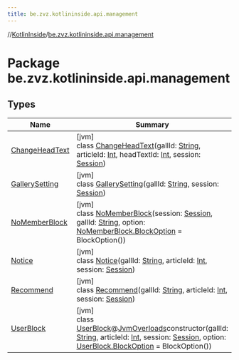 ```yaml
---
title: be.zvz.kotlininside.api.management
---
```

//[KotlinInside](../../index.html)/[be.zvz.kotlininside.api.management](index.html)



# Package be.zvz.kotlininside.api.management



## Types


| Name | Summary |
|---|---|
| [ChangeHeadText](-change-head-text/index.html) | [jvm]<br>class [ChangeHeadText](-change-head-text/index.html)(gallId: [String](https://kotlinlang.org/api/latest/jvm/stdlib/kotlin/-string/index.html), articleId: [Int](https://kotlinlang.org/api/latest/jvm/stdlib/kotlin/-int/index.html), headTextId: [Int](https://kotlinlang.org/api/latest/jvm/stdlib/kotlin/-int/index.html), session: [Session](../be.zvz.kotlininside.session/-session/index.html)) |
| [GallerySetting](-gallery-setting/index.html) | [jvm]<br>class [GallerySetting](-gallery-setting/index.html)(gallId: [String](https://kotlinlang.org/api/latest/jvm/stdlib/kotlin/-string/index.html), session: [Session](../be.zvz.kotlininside.session/-session/index.html)) |
| [NoMemberBlock](-no-member-block/index.html) | [jvm]<br>class [NoMemberBlock](-no-member-block/index.html)(session: [Session](../be.zvz.kotlininside.session/-session/index.html), gallId: [String](https://kotlinlang.org/api/latest/jvm/stdlib/kotlin/-string/index.html), option: [NoMemberBlock.BlockOption](-no-member-block/-block-option/index.html) = BlockOption()) |
| [Notice](-notice/index.html) | [jvm]<br>class [Notice](-notice/index.html)(gallId: [String](https://kotlinlang.org/api/latest/jvm/stdlib/kotlin/-string/index.html), articleId: [Int](https://kotlinlang.org/api/latest/jvm/stdlib/kotlin/-int/index.html), session: [Session](../be.zvz.kotlininside.session/-session/index.html)) |
| [Recommend](-recommend/index.html) | [jvm]<br>class [Recommend](-recommend/index.html)(gallId: [String](https://kotlinlang.org/api/latest/jvm/stdlib/kotlin/-string/index.html), articleId: [Int](https://kotlinlang.org/api/latest/jvm/stdlib/kotlin/-int/index.html), session: [Session](../be.zvz.kotlininside.session/-session/index.html)) |
| [UserBlock](-user-block/index.html) | [jvm]<br>class [UserBlock](-user-block/index.html)@[JvmOverloads](https://kotlinlang.org/api/latest/jvm/stdlib/kotlin.jvm/-jvm-overloads/index.html)constructor(gallId: [String](https://kotlinlang.org/api/latest/jvm/stdlib/kotlin/-string/index.html), articleId: [Int](https://kotlinlang.org/api/latest/jvm/stdlib/kotlin/-int/index.html), session: [Session](../be.zvz.kotlininside.session/-session/index.html), option: [UserBlock.BlockOption](-user-block/-block-option/index.html) = BlockOption()) |

